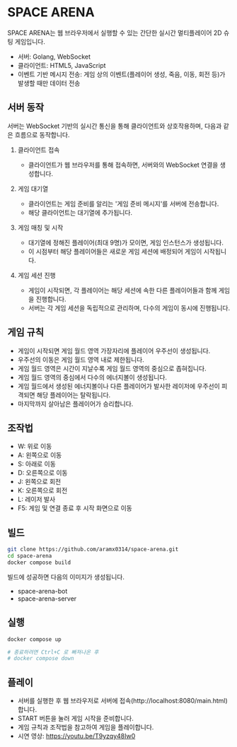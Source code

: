 # SPACE ARENA
SPACE ARENA는 웹 브라우저에서 실행할 수 있는 간단한 실시간 멀티플레이어 2D 슈팅 게임입니다.
- 서버: Golang, WebSocket
- 클라이언트: HTML5, JavaScript
- 이벤트 기반 메시지 전송: 게임 상의 이벤트(플레이어 생성, 죽음, 이동, 회전 등)가 발생할 때만 데이터 전송

## 서버 동작
서버는 WebSocket 기반의 실시간 통신을 통해 클라이언트와 상호작용하며, 다음과 같은 흐름으로 동작합니다.

1. 클라이언트 접속
    - 클라이언트가 웹 브라우저를 통해 접속하면, 서버와의 WebSocket 연결을 생성합니다.

2. 게임 대기열
    - 클라이언트는 게임 준비를 알리는 '게임 준비 메시지'를 서버에 전송합니다.
    - 해당 클라이언트는 대기열에 추가됩니다.

3. 게임 매칭 및 시작
    - 대기열에 정해진 플레이어(최대 9명)가 모이면, 게임 인스턴스가 생성됩니다.
    - 이 시점부터 해당 플레이어들은 새로운 게임 세션에 배정되어 게임이 시작됩니다.

4. 게임 세션 진행
    - 게임이 시작되면, 각 플레이어는 해당 세션에 속한 다른 플레이어들과 함께 게임을 진행합니다.
    - 서버는 각 게임 세션을 독립적으로 관리하며, 다수의 게임이 동시에 진행됩니다.

## 게임 규칙
- 게임이 시작되면 게임 월드 영역 가장자리에 플레이어 우주선이 생성됩니다.
- 우주선의 이동은 게임 월드 영역 내로 제한됩니다.
- 게임 월드 영역은 시간이 지날수록 게임 월드 영역의 중심으로 좁혀집니다.
- 게임 월드 영역의 중심에서 다수의 에너지볼이 생성됩니다.
- 게임 월드에서 생성된 에너지볼이나 다른 플레이어가 발사한 레이저에 우주선이 피격되면 해당 플레이어는 탈락됩니다.
- 마지막까지 살아남은 플레이어가 승리합니다.

## 조작법
- W: 위로 이동
- A: 왼쪽으로 이동
- S: 아래로 이동
- D: 오른쪽으로 이동
- J: 왼쪽으로 회전
- K: 오른쪽으로 회전
- L: 레이저 발사
- F5: 게임 및 연결 종료 후 시작 화면으로 이동

## 빌드
```bash
git clone https://github.com/aramx0314/space-arena.git
cd space-arena
docker compose build
```
빌드에 성공하면 다음의 이미지가 생성됩니다.
- space-arena-bot
- space-arena-server

## 실행
```bash
docker compose up

# 종료하려면 Ctrl+C 로 빠져나온 후
# docker compose down
```

## 플레이
- 서버를 실행한 후 웹 브라우저로 서버에 접속(http://localhost:8080/main.html) 합니다. 
- START 버튼을 눌러 게임 시작을 준비합니다.
- 게임 규칙과 조작법을 참고하여 게임을 플레이합니다.
- 시연 영상: https://youtu.be/T9yzqy48Iw0
